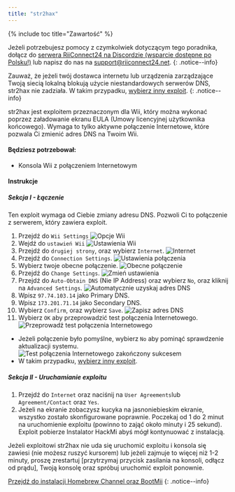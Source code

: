 ```yaml
---
title: "str2hax"
---
```


{% include toc title="Zawartość" %}

Jeżeli potrzebujesz pomocy z czymkolwiek dotyczącym tego poradnika, dołącz do [serwera RiiConnect24 na Discordzie (wsparcie dostępne po Polsku!)](https://discord.gg/rc24) lub napisz do nas na [support@riiconnect24.net](mailto:support@riiconnect24.net).
{: .notice--info}

Zauważ, że jeżeli twój dostawca internetu lub urządzenia zarządzające Twoją siecią lokalną blokują użycie niestandardowych serwerów DNS, str2hax nie zadziała. W takim przypadku, [wybierz inny exploit](get-started).
{: .notice--info}

str2hax jest exploitem przeznaczonym dla Wii, który można wykonać poprzez załadowanie ekranu EULA (Umowy licencyjnej użytkownika końcowego). Wymaga to tylko aktywne połączenie Internetowe, które pozwala Ci zmienić adres DNS na Twoim Wii.

#### Będziesz potrzebował:

* Konsola Wii z połączeniem Internetowym

#### Instrukcje

##### Sekcja I - Łączenie

Ten exploit wymaga od Ciebie zmiany adresu DNS. Pozwoli Ci to połączenie z serwerem, który zawiera exploit.

1. Przejdź do `Wii Settings` ![Opcje Wii](/images/RiiConnect24/Internet_1.png)
2. Wejdź do `ustawień Wii` ![Ustawienia Wii](/images/RiiConnect24/Internet_2.png)
3. Przejdź do `drugiej strony`, oraz wybierz `Internet`. ![Internet](/images/RiiConnect24/Internet_3.png)
4. Przejdź do `Connection Settings`. ![Ustawienia połączenia](/images/RiiConnect24/Internet_4.png)
5. Wybierz twoje obecne połączenie. ![Obecne połączenie](/images/RiiConnect24/Internet_5.png)
6. Przejdź do `Change Settings`. ![Zmień ustawienia](/images/RiiConnect24/Internet_6.png)
7. Przejdź do `Auto-Obtain DNS` (Nie IP Address) oraz wybierz `No`, oraz kliknij na `Advanced Settings`. ![Automatycznie uzyskaj adres DNS](/images/RiiConnect24/Internet_7.png)
8. Wpisz `97.74.103.14` jako Primary DNS.
9. Wpisz `173.201.71.14` jako Secondary DNS.
10. Wybierz `Confirm`, oraz wybierz `Save`. ![Zapisz adres DNS](/images/RiiConnect24/Internet_10.png)
11. Wybierz `OK` aby przeprowadzić test połączenia Internetowego. ![Przeprowadź test połączenia Internetowego](/images/RiiConnect24/Internet_11.png)
   - Jeżeli połączenie było pomyślne, wybierz `No` aby pominąć sprawdzenie aktualizacji systemu. ![Test połączenia Internetowego zakończony sukcesem](/images/RiiConnect24/Internet_12.png)
   - W takim przypadku, [wybierz inny exploit](get-started).

##### Sekcja II - Uruchamianie exploitu

1. Przejdź do `Internet` oraz naciśnij na `User Agreements`lub `Agreement/Contact` oraz `Yes`.
2. Jeżeli na ekranie zobaczysz kucyka na jasnoniebieskim ekranie, wszystko zostało skonfigurowane poprawnie. Poczekaj od 1 do 2 minut na uruchomienie exploitu (powinno to zająć około minuty i 25 sekund). Exploit pobierze Instalator HackMi abyś mógł kontynuować z instalacją.

Jeżeli exploitowi str2hax nie uda się uruchomić exploitu i konsola się zawiesi (nie możesz ruszyć kursorem) lub jeżeli zajmuje to więcej niż 1-2 minuty, proszę zrestartuj [przytrzymaj przycisk zasilania na konsoli, odłącz od prądu], Twoją konsolę oraz spróbuj uruchomić exploit ponownie.

[Przejdź do instalacji Homebrew Channel oraz BootMii](hbc)
{: .notice--info}
